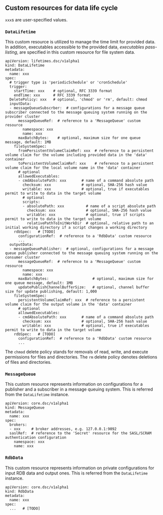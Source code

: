 
## Custom resources for data life cycle

`xxx`s are user-specified values.

### `DataLifetime`

This custom resource is utilized to manage the time limit for provided data.  In addition, executables accessible to the provided data, *executables pass-listing*, are specified in this custom resource for file system data.

```
apiVersion: lifetimes.dsc/v1alpha1
kind: DataLifetime
metadata:
  name: xxx
spec:
  # trigger type is 'periodicSchedule' or 'cronSchedule'
  trigger:
    startTime: xxx    # optional, RFC 3339 format
    endTime: xxx      # RFC 3339 format
  DeletePolicy: xxx   # optional, 'chmod' or 'rm', default: chmod
  inputData:
  - messageQueueSubscrber:  # configurations for a message queue subscriber connected to the message queuing system running on the provider cluster
      messageQueueRef:  # reference to a 'MessageQueue' custom resource
        namespace: xxx
        name: xxx
      maxBatchBytes:    # optional, maximum size for one queue message, default: 1MB
    fileSystemSpec:
      fromPersistentVolumeClaimRef: xxx  # reference to a persistent volume claim for the volume including provided data in the 'data' container
      toPersistentVolumeClaimRef: xxx    # reference to a persistent volume claim for the local volume name in the 'data' container
      # optional
      allowedExecutables:
      - cmdAbsolutePath: xxx       # name of a command absolute path
        checksum: xxx              # optional, SHA-256 hash value
        writable: xxx              # optional, true if executables permit to write to data in the target volume
        # optional
        scripts:
        - absolutePath: xxx          # name of a script absolute path
          checksum: xxx              # optional, SHA-256 hash value
          writable: xxx              # optional, true if scripts permit to write to data in the target volume
          relativePathToInitWorkDir  # optional, relative path to an initial working directory if a script changes a working directory
    rdbSpec:   # [TODO]
      configurationRef:  # reference to a 'RdbData' custom resource
      ...
  outputData:
  - messageQueuePublisher:  # optional, configurations for a message queue publisher connected to the message queuing system running on the consumer cluster
      messageQueueRef:  # reference to a 'MessageQueue' custom resource
        namespace: xxx
        name: xxx
      maxBatchBytes:                    # optional, maximum size for one queue message, default: 1MB
      updatePublishChannelBufferSize:   # optional, channel buffer size for update publishing, default: 1,000
    fileSystemSpec:
      persistentVolumeClaimRef: xxx  # reference to a persistent volume claim for the output volume in the 'data' container
      # optional
      allowedExecutables:
      - cmdAbsolutePath: xxx       # name of a command absolute path
        checksum: xxx              # optional, SHA-256 hash value
        writable: xxx              # optional, true if executables permit to write to data in the target volume
    rdbSpec:   # [TODO]
      configurationRef:  # reference to a 'RdbData' custom resource
      ...
```

The `chmod` delete policy stands for removals of read, write, and execute permissions for files and directories.
The `rm` delete policy denotes deletions of files and directories.


### `MessageQueue`

This custom resource represents information on configurations for a publisher and a subscriber in a message queuing system.  This is referred from the `DataLifetime` instance.

```
apiVersion: core.dsc/v1alpha1
kind: MessageQueue
metadata:
  name: xxx
spec:
  brokers:
  - xxx     # broker addresses, e.g. 127.0.0.1:9092
  saslRef:  # reference to the 'Secret' resource for the SASL/SCRAM authentication configuration
    namespace: xxx
    name: xxx
```


### `RdbData`

This custom resource represents information on private configurations for input RDB data and output ones.  This is referred from the `DataLifetime` instance.

```
apiVersion: core.dsc/v1alpha1
kind: RdbData
metadata:
  name: xxx
spec:
  ...   # [TODO]
```
